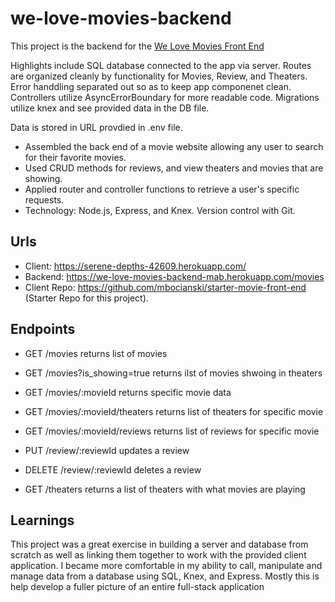 # we-love-movies-backend

This project is the backend for the [We Love Movies Front End](https://github.com/Thinkful-Ed/starter-movie-front-end)

Highlights include SQL database connected to the app via server. Routes are organized cleanly by functionality for Movies, Review, and Theaters. Error handdling separated out so as to keep app componenet clean.
Controllers utilize AsyncErrorBoundary for more readable code. Migrations utilize knex and see provided data in the DB file.

Data is stored in URL provdied in .env file.

- Assembled the back end of a movie website allowing any user to search for their favorite movies.
- Used CRUD methods for reviews, and view theaters and movies that are showing. 
- Applied router and controller functions to retrieve a user's specific requests.
- Technology: Node.js, Express, and Knex. Version control with Git.

## Urls

- Client: https://serene-depths-42609.herokuapp.com/
- Backend: https://we-love-movies-backend-mab.herokuapp.com/movies
- Client Repo: https://github.com/mbocianski/starter-movie-front-end (Starter Repo for this project).

## Endpoints

- GET /movies returns list of movies
- GET /movies?is_showing=true returns ilst of movies shwoing in theaters 
- GET /movies/:movieId returns specific movie data
- GET /movies/:movieId/theaters returns list of theaters for specific movie
- GET /movies/:movieId/reviews returns list of reviews for specific movie

- PUT /review/:reviewId updates a review
- DELETE /review/:reviewId deletes a review

- GET /theaters returns a list of theaters with what movies are playing

## Learnings

This project was a great exercise in building a server and database from scratch as well as linking them together to work with the provided client application. 
I became more comfortable in my ability to call, manipulate and manage data from a database using SQL, Knex, and Express. Mostly this is help develop a fuller picture of an entire full-stack application
